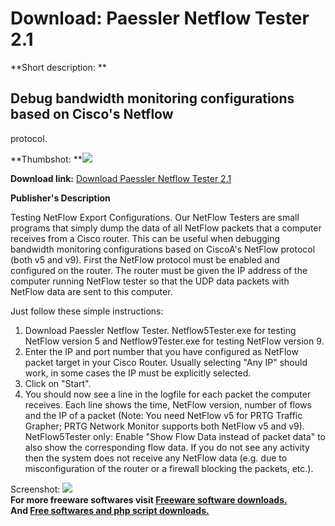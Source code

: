 # Download: Paessler Netflow Tester 2.1

**Short description: **

## Debug bandwidth monitoring configurations based on Cisco's Netflow
protocol.

  
**Thumbshot: **![](http://www.freewarefiles.com/screenshot/netflowtester_pad_screenshot_md.gif)   
  
**Download link:** [Download Paessler Netflow Tester 2.1](http://freesoftwares.boysofts.com/Paessler-Netflow-Tester_program_19282.html)  
  

**Publisher's Description**  
  

Testing NetFlow Export Configurations. Our NetFlow Testers are small programs
that simply dump the data of all NetFlow packets that a computer receives from
a Cisco router. This can be useful when debugging bandwidth monitoring
configurations based on CiscoA's NetFlow protocol (both v5 and v9). First the
NetFlow protocol must be enabled and configured on the router. The router must
be given the IP address of the computer running NetFlow tester so that the UDP
data packets with NetFlow data are sent to this computer.

Just follow these simple instructions:

  1. Download Paessler Netflow Tester. Netflow5Tester.exe for testing NetFlow version 5 and Netflow9Tester.exe for testing NetFlow version 9. 
  2. Enter the IP and port number that you have configured as NetFlow packet target in your Cisco Router. Usually selecting "Any IP" should work, in some cases the IP must be explicitly selected. 
  3. Click on "Start". 
  4. You should now see a line in the logfile for each packet the computer receives. Each line shows the time, NetFlow version, number of flows and the IP of a packet (Note: You need NetFlow v5 for PRTG Traffic Grapher; PRTG Network Monitor supports both NetFlow v5 and v9). NetFlow5Tester only: Enable "Show Flow Data instead of packet data" to also show the corresponding flow data. If you do not see any activity then the system does not receive any NetFlow data (e.g. due to misconfiguration of the router or a firewall blocking the packets, etc.). 

  
  
Screenshot:
![](http://www.freewarefiles.com/screenshot/netflowtester_pad_screenshot.gif)  
**For more freeware softwares visit [Freeware software downloads.](http://freesoftwares.boysofts.com/)**   
**And [Free softwares and php script downloads.](http://www.boysofts.com/)**

